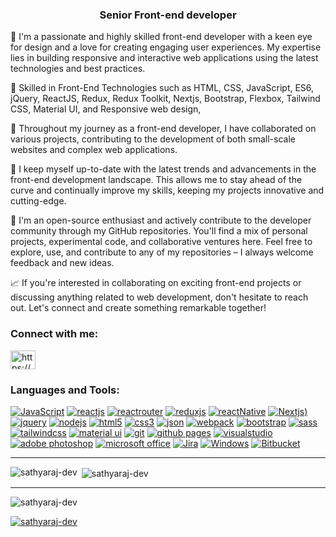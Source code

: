 

<h3 align="center">Senior Front-end developer </h3>


👋 I'm a passionate and highly skilled front-end developer with a keen eye for design and a love for creating engaging user experiences. My expertise lies in building responsive and interactive web applications using the latest technologies and best practices.

🚀 Skilled in Front-End Technologies such as HTML, CSS, JavaScript, ES6, jQuery, ReactJS, Redux, Redux Toolkit, Nextjs, Bootstrap, Flexbox, Tailwind CSS, Material UI, and Responsive web design,

💼 Throughout my journey as a front-end developer, I have collaborated on various projects, contributing to the development of both small-scale websites and complex web applications.

🔧 I keep myself up-to-date with the latest trends and advancements in the front-end development landscape. This allows me to stay ahead of the curve and continually improve my skills, keeping my projects innovative and cutting-edge.

🌟 I'm an open-source enthusiast and actively contribute to the developer community through my GitHub repositories. You'll find a mix of personal projects, experimental code, and collaborative ventures here. Feel free to explore, use, and contribute to any of my repositories – I always welcome feedback and new ideas.

📈 If you're interested in collaborating on exciting front-end projects or discussing anything related to web development, don't hesitate to reach out. Let's connect and create something remarkable together!


<h3 align="left">Connect with me:</h3>
<p align="left">
<a href="https://linkedin.com/in/https://www.linkedin.com/in/sathyaraj-aridevan-a5a68a22/" target="blank"><img align="center" src="https://raw.githubusercontent.com/rahuldkjain/github-profile-readme-generator/master/src/images/icons/Social/linked-in-alt.svg" alt="https://www.linkedin.com/in/sathyaraj-aridevan-a5a68a22/" height="30" width="40" /></a>
</p>

<h3 align="left">Languages and Tools:</h3>

[![JavaScript](https://img.shields.io/badge/JavaScript-323330?style=for-the-badge&logo=javascript&logoColor=F7DF1E)](https://developer.mozilla.org/en-US/docs/Web/JavaScript)
[![reactjs](https://img.shields.io/badge/React-20232A?style=for-the-badge&logo=react&logoColor=61DAFB)](https://react.dev/)
[![reactrouter](https://img.shields.io/badge/React_Router-CA4245?style=for-the-badge&logo=react-router&logoColor=white)](https://reactrouter.com/en/main)
[![reduxjs](https://img.shields.io/badge/Redux-593D88?style=for-the-badge&logo=redux&logoColor=white)](https://redux.js.org)
[![reactNative](https://img.shields.io/badge/react_native-%2320232a.svg?style=for-the-badge&logo=react&logoColor=%2361DAFB)](https://reactnative.dev)
[![Nextjs](https://img.shields.io/badge/next.js-000000?style=for-the-badge&logo=nextdotjs&logoColor=white))]((https://nextjs.org/))
[![jquery](https://img.shields.io/badge/jQuery-0769AD?style=for-the-badge&logo=jquery&logoColor=white)](https://jquery.com/)
[![nodejs](https://img.shields.io/badge/Node.js-339933?style=for-the-badge&logo=nodedotjs&logoColor=white)](https://nodejs.org)
[![html5](https://img.shields.io/badge/HTML5-E34F26?style=for-the-badge&logo=html5&logoColor=white)](https://www.w3.org/html/)
[![css3](https://img.shields.io/badge/CSS3-1572B6?style=for-the-badge&logo=css3&logoColor=white)](https://www.w3schools.com/css/)
[![json](https://img.shields.io/badge/json-5E5C5C?style=for-the-badge&logo=json&logoColor=white)](https://www.json.org/)
[![webpack](https://img.shields.io/badge/Webpack-8DD6F9?style=for-the-badge&logo=Webpack&logoColor=white)](https://webpack.js.org)
[![bootstrap](https://img.shields.io/badge/Bootstrap-563D7C?style=for-the-badge&logo=bootstrap&logoColor=white)](https://getbootstrap.com)
[![sass](https://img.shields.io/badge/Sass-CC6699?style=for-the-badge&logo=sass&logoColor=white)](https://sass-lang.com)
[![tailwindcss](https://img.shields.io/badge/Tailwind_CSS-38B2AC?style=for-the-badge&logo=tailwind-css&logoColor=white)](https://tailwindcss.com/)
[![material ui](https://img.shields.io/badge/Material%20UI-007FFF?style=for-the-badge&logo=mui&logoColor=white)](https://mui.com/)
[![git](https://img.shields.io/badge/GIT-E44C30?style=for-the-badge&logo=git&logoColor=white)](https://git-scm.com/)
[![github pages](https://img.shields.io/badge/GitHub%20Pages-222222?style=for-the-badge&logo=GitHub%20Pages&logoColor=white)](https://pages.github.com/)
[![visualstudio](https://img.shields.io/badge/VSCode-0078D4?style=for-the-badge&logo=visual%20studio%20code&logoColor=white)](https://code.visualstudio.com/)
[![adobe photoshop](https://img.shields.io/badge/Adobe%20Photoshop-31A8FF?style=for-the-badge&logo=Adobe%20Photoshop&logoColor=black)](https://www.adobe.com/in/products/photoshop.html)
[![microsoft office](https://img.shields.io/badge/Microsoft_Office-D83B01?style=for-the-badge&logo=microsoft-office&logoColor=white)](https://www.office.com/)
[![Jira](https://img.shields.io/badge/jira-%230A0FFF.svg?style=for-the-badge&logo=jira&logoColor=white)](https://www.atlassian.com/software/jira)
[![Windows](https://img.shields.io/badge/Windows-0078D6?style=for-the-badge&logo=windows&logoColor=white)](https://www.microsoft.com/)
[![Bitbucket](https://img.shields.io/badge/Bitbucket-0747a6?style=for-the-badge&logo=bitbucket&logoColor=white)](https://bitbucket.org/)

<hr>
<p><img align="left" src="https://github-readme-stats.vercel.app/api/top-langs?username=sathyaraj-dev&show_icons=true&locale=en&layout=compact" alt="sathyaraj-dev" /></p>

<p>&nbsp;<img align="center" src="https://github-readme-stats.vercel.app/api?username=sathyaraj-dev&show_icons=true&locale=en" alt="sathyaraj-dev" /></p>
<hr>
<p align="left"> <img src="https://komarev.com/ghpvc/?username=sathyaraj-dev&label=Profile%20views&color=0e75b6&style=flat" alt="sathyaraj-dev" /> </p>

<p align="left"> <a href="https://github.com/ryo-ma/github-profile-trophy"><img src="https://github-profile-trophy.vercel.app/?username=sathyaraj-dev" alt="sathyaraj-dev" /></a> </p>
